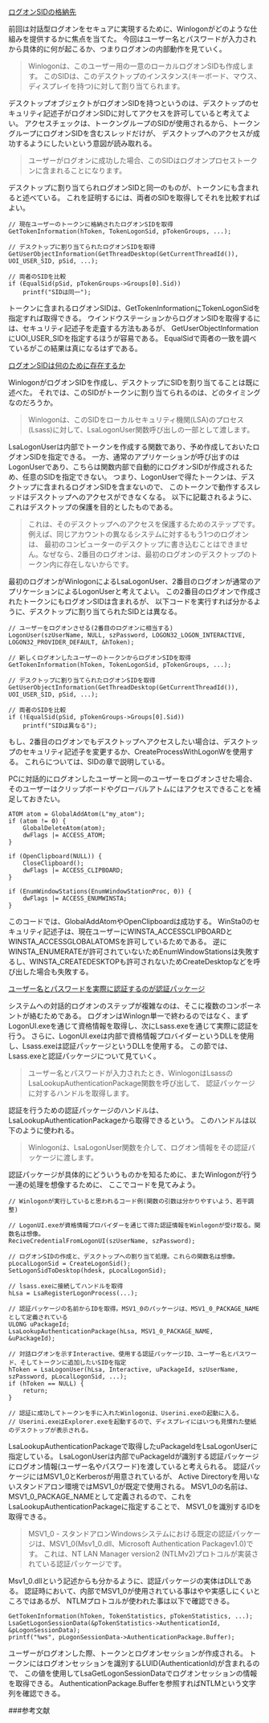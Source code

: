 ﻿
[ログオンSIDの格納先](7.10.2_ユーザーログオンのステップ/01_desk_sid/01_desk_sid.cpp)

前回は対話型ログオンをセキュアに実現するために、Winlogonがどのような仕組みを提供するかに焦点を当てた。
今回はユーザー名とパスワードが入力されから具体的に何が起こるか、つまりログオンの内部動作を見ていく。

>Winlogonは、このユーザー用の一意のローカルログオンSIDも作成します。
>このSIDは、このデスクトップのインスタンス(キーボード、マウス、ディスプレイを持つ)に対して割り当てられます。

デスクトップオブジェクトがログオンSIDを持つというのは、デスクトップのセキュリティ記述子がログオンSIDに対してアクセスを許可していると考えてよい。
アクセスチェックは、トークングループのSIDが使用されるから、トークングループにログオンSIDを含むスレッドだけが、
デスクトップへのアクセスが成功するようにしたいという意図が読み取れる。

>ユーザーがログオンに成功した場合、このSIDはログオンプロセストークンに含まれることになります。

デスクトップに割り当てられログオンSIDと同一のものが、トークンにも含まれると述べている。
これを証明するには、両者のSIDを取得してそれを比較すればよい。

```
// 現在ユーザーのトークンに格納されたログオンSIDを取得
GetTokenInformation(hToken, TokenLogonSid, pTokenGroups, ...);

// デスクトップに割り当てられたログオンSIDを取得
GetUserObjectInformation(GetThreadDesktop(GetCurrentThreadId()), UOI_USER_SID, pSid, ...);

// 両者のSIDを比較
if (EqualSid(pSid, pTokenGroups->Groups[0].Sid))
	printf("SIDは同一");
```

トークンに含まれるログオンSIDは、GetTokenInformationにTokenLogonSidを指定すれば取得できる。
ウインドウステーションからログオンSIDを取得するには、セキュリティ記述子を走査する方法もあるが、
GetUserObjectInformationにUOI_USER_SIDを指定するほうが容易である。
EqualSidで両者の一致を調べているがこの結果は真になるはずである。

[ログオンSIDは何のために存在するか](7.10.2_ユーザーログオンのステップ/02_logon_sid/02_logon_sid.cpp)

WinlogonがログオンSIDを作成し、デスクトップにSIDを割り当てることは既に述べた。
それでは、このSIDがトークンに割り当てられるのは、どのタイミングなのだろうか。

>Winlogonは、このSIDをローカルセキュリティ機関(LSA)のプロセス(Lsass)に対して、LsaLogonUser関数呼び出しの一部として渡します。

LsaLogonUserは内部でトークンを作成する関数であり、予め作成しておいたログオンSIDを指定できる。
一方、通常のアプリケーションが呼び出すのはLogonUserであり、こちらは関数内部で自動的にログオンSIDが作成されるため、任意のSIDを指定できない。
つまり、LogonUserで得たトークンは、デスクトップに含まれるログオンSIDを含まないので、
このトークンで動作するスレッドはデスクトップへのアクセスができなくなる。
以下に記載されるように、これはデスクトップの保護を目的としたものである。

>これは、そのデスクトップへのアクセスを保護するためのステップです。例えば、同じアカウントの異なるシステムに対するもう1つのログオンは、
>最初のコンピューターのデスクトップに書き込むことはできません。なぜなら、2番目のログオンは、最初のログオンのデスクトップのトークン内に存在しないからです。

最初のログオンがWinlogonによるLsaLogonUser、2番目のログオンが通常のアプリケーションによるLogonUserと考えてよい。
この2番目のログオンで作成されたトークンにもログオンSIDは含まれるが、
以下コードを実行すれば分かるように、デスクトップに割り当てられたSIDとは異なる。

```
// ユーザーをログオンさせる(2番目のログオンに相当する)
LogonUser(szUserName, NULL, szPassword, LOGON32_LOGON_INTERACTIVE, LOGON32_PROVIDER_DEFAULT, &hToken);

// 新しくログオンしたユーザーのトークンからログオンSIDを取得
GetTokenInformation(hToken, TokenLogonSid, pTokenGroups, ...);

// デスクトップに割り当てられたログオンSIDを取得
GetUserObjectInformation(GetThreadDesktop(GetCurrentThreadId()), UOI_USER_SID, pSid, ...);

// 両者のSIDを比較
if (!EqualSid(pSid, pTokenGroups->Groups[0].Sid))
	printf("SIDは異なる");
```

もし、2番目のログオンでもデスクトップへアクセスしたい場合は、デスクトップのセキュリティ記述子を変更するか、CreateProcessWithLogonWを使用する。
これらについては、SIDの章で説明している。

PCに対話的にログオンしたユーザーと同一のユーザーをログオンさせた場合、
そのユーザーはクリップボードやグローバルアトムにはアクセスできることを補足しておきたい。

```
ATOM atom = GlobalAddAtom(L"my_atom");
if (atom != 0) {
	GlobalDeleteAtom(atom);
	dwFlags |= ACCESS_ATOM;
}

if (OpenClipboard(NULL)) {
	CloseClipboard();
	dwFlags |= ACCESS_CLIPBOARD;
}

if (EnumWindowStations(EnumWindowStationProc, 0)) {
	dwFlags |= ACCESS_ENUMWINSTA;
}
```

このコードでは、GlobalAddAtomやOpenClipboardは成功する。
WinSta0のセキュリティ記述子は、現在ユーザーにWINSTA_ACCESSCLIPBOARDとWINSTA_ACCESSGLOBALATOMSを許可しているためである。
逆にWINSTA_ENUMERATEが許可されていないためEnumWindowStationsは失敗するし、WINSTA_CREATEDESKTOPも許可されないためCreateDesktopなどを呼び出した場合も失敗する。

[ユーザー名とパスワードを実際に認証するのが認証パッケージ](7.10.2_ユーザーログオンのステップ/03_ntlm/03_ntlm.cpp)

システムへの対話的ログオンのステップが複雑なのは、そこに複数のコンポーネントが絡むためである。
ログオンはWinlogn単一で終わるのではなく、まずLogonUI.exeを通じて資格情報を取得し、次にLsass.exeを通じて実際に認証を行う。
さらに、LogonUI.exeは内部で資格情報プロバイダーというDLLを使用し、Lsass.exeは認証パッケージというDLLを使用する。
この節では、Lsass.exeと認証パッケージについて見ていく。

>ユーザー名とパスワードが入力されたとき、WinlogonはLsassのLsaLookupAuthenticationPackage関数を呼び出して、
>認証パッケージに対するハンドルを取得します。

認証を行うための認証パッケージのハンドルは、LsaLookupAuthenticationPackageから取得できるという。
このハンドルは以下のように使われる。

>Winlogonは、LsaLogonUser関数を介して、ログオン情報をその認証パッケージに渡します。

認証パッケージが具体的にどういうものかを知るために、またWinlogonが行う一連の処理を想像するために、
ここでコードを見てみよう。

```
// Winlogonが実行していると思われるコード例(関数の引数は分かりやすいよう、若干調整)

// LogonUI.exeが資格情報プロバイダーを通じて得た認証情報をWinlogonが受け取る。関数名は想像。
ReciveCredentialFromLogonUI(szUserName, szPassword);

// ログオンSIDの作成と、デスクトップへの割り当て処理。これらの関数名は想像。
pLocalLogonSid = CreateLogonSid();
SetLogonSidToDesktop(hdesk, pLocalLogonSid);

// lsass.exeに接続してハンドルを取得
hLsa = LsaRegisterLogonProcess(...);

// 認証パッケージの名前からIDを取得。MSV1_0のパッケージは、MSV1_0_PACKAGE_NAMEとして定義されている
ULONG uPackageId;
LsaLookupAuthenticationPackage(hLsa, MSV1_0_PACKAGE_NAME, &uPackageId);

// 対話ログオンを示すInteractive、使用する認証パッケージID、ユーザー名とパスワード、そしてトークンに追加したいSIDを指定
hToken = LsaLogonUser(hLsa, Interactive, uPackageId, szUserName, szPassword, pLocalLogonSid, ...);
if (hToken == NULL) {
	return;
}

// 認証に成功してトークンを手に入れたWinlogonは、Userini.exeの起動に入る。
// Userini.exeはExplorer.exeを起動するので、ディスプレイにはいつも見慣れた壁紙のデスクトップが表示される。
```

LsaLookupAuthenticationPackageで取得したuPackageIdをLsaLogonUserに指定している。
LsaLogonUserは内部でuPackageIdが識別する認証パッケージにログオン情報(ユーザー名やパスワード)を渡していると考えられる。
認証パッケージにはMSV1_0とKerberosが用意されているが、
Active Directoryを用いないスタンドアロン環境ではMSV1_0が既定で使用される。
MSV1_0の名前は、MSV1_0_PACKAGE_NAMEとして定義されるので、これをLsaLookupAuthenticationPackageに指定することで、
MSV1_0を識別するIDを取得できる。

>MSV1_0 - スタンドアロンWindowsシステムにおける既定の認証パッケージは、MSV1_0(Msv1_0.dll、Microsoft Authentication Packagev1.0)です。
>これは、NT LAN Manager version2 (NTLMv2)プロトコルが実装されている認証パッケージです。

Msv1_0.dllという記述からも分かるように、認証パッケージの実体はDLLである。
認証時において、内部でMSV1_0が使用されている事はやや実感しにくいところではあるが、
NTLMプロトコルが使われた事は以下で確認できる。

```
GetTokenInformation(hToken, TokenStatistics, pTokenStatistics, ...);
LsaGetLogonSessionData(&pTokenStatistics->AuthenticationId, &pLogonSessionData);
printf("%ws", pLogonSessionData->AuthenticationPackage.Buffer);
```

ユーザーがログオンした際、トークンとログオンセッションが作成される。
トークンにはログオンセッションを識別するLUID(AuthenticationId)が含まれるので、
この値を使用してLsaGetLogonSessionDataでログオンセッションの情報を取得できる。
AuthenticationPackage.Bufferを参照すればNTLMという文字列を確認できる。

###参考文献


